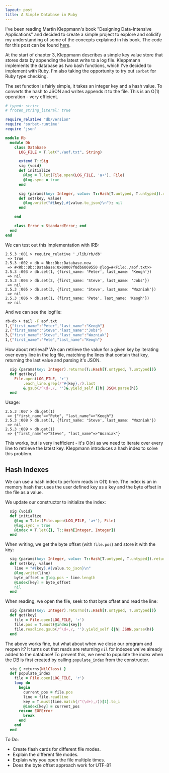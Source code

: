 ```yaml
---
layout: post
title: A Simple Database in Ruby
---
```


I've been reading Martin Kleppmann's book "Designing Data-Intensive Applications" and decided to create a simple project
to explore and solidify my understanding of some of the concepts explained in his book. The code for this
post can be found [here](https://github.com/keoghpe/rb-db).

At the start of chapter 3, Kleppmann describes a simple key value store that stores data by appending the latest write to
a log file. Kleppmann implements the database as two bash functions, which I've decided to implement with Ruby. 
I'm also taking the opportunity to try out `sorbet` for Ruby type checking.

The set function is fairly simple, it takes an integer key and a hash value. To converts the hash to JSON and writes
appends it to the file. This is an O(1) operation - very efficient.

```ruby
# typed: strict
# frozen_string_literal: true

require_relative "db/version"
require 'sorbet-runtime'
require 'json'

module Rb
  module Db
    class Database
      LOG_FILE = T.let("./aof.txt", String)

      extend T::Sig
      sig {void}
      def initialize
        @log = T.let(File.open(LOG_FILE, 'a+'), File)
        @log.sync = true
      end

      sig {params(key: Integer, value: T::Hash[T.untyped, T.untyped]).returns(NilClass)}
      def set(key, value)
        @log.write("#{key},#{value.to_json}\n"); nil
      end

    end

    class Error < StandardError; end
  end
end

```

We can test out this implementation with IRB:

```irb
2.5.3 :001 > require_relative './lib/rb/db'
 => true
2.5.3 :002 > db = Rb::Db::Database.new
 => #<Rb::Db::Database:0x00007f8db6069550 @log=#<File:./aof.txt>>
2.5.3 :003 > db.set(1, {first_name: 'Peter', last_name: 'Keogh'})
 => nil
2.5.3 :004 > db.set(2, {first_name: 'Steve', last_name: 'Jobs'})
 => nil
2.5.3 :005 > db.set(3, {first_name: 'Steve', last_name: 'Wozniak'})
 => nil
2.5.3 :006 > db.set(1, {first_name: 'Pete', last_name: 'Keogh'})
 => nil
```

And we can see the logfile:

```bash
rb-db ➤ tail -F aof.txt 
1,{"first_name":"Peter","last_name":"Keogh"}
2,{"first_name":"Steve","last_name":"Jobs"}
3,{"first_name":"Steve","last_name":"Wozniak"}
1,{"first_name":"Pete","last_name":"Keogh"}
```

How about retrieval? We can retrieve the value for a given key by iterating over every line in the log file,
matching the lines that contain that key, returning the last value and parsing it's JSON.

```ruby
  sig {params(key: Integer).returns(T::Hash[T.untyped, T.untyped])}
  def get(key)
    File.open(LOG_FILE, 'r')
        .each_line.grep(/^#{key},/).last
        &.gsub(/^\d+,/, '')&.yield_self {|h| JSON.parse(h)}
  end
```

Usage:

```irb
2.5.3 :007 > db.get(1)
 => {"first_name"=>"Pete", "last_name"=>"Keogh"}
2.5.3 :008 > db.set(1, {first_name: 'Steve', last_name: 'Wozniak'})
 => nil
2.5.3 :009 > db.get(1)
 => {"first_name"=>"Steve", "last_name"=>"Wozniak"}
```

This works, but is very inefficient - it's O(n) as we need to iterate over every line to retrieve the latest key. Kleppmann
introduces a hash index to solve this problem.

## Hash Indexes

We can use a hash index to perform reads in O(1) time. The index is an in memory hash that uses the user defined key as
a key and the byte offset in the file as a value.

We update our constructor to initialize the index:

```ruby
  sig {void}
  def initialize
    @log = T.let(File.open(LOG_FILE, 'a+'), File)
    @log.sync = true
    @index = T.let({}, T::Hash[Integer, Integer])
  end
```

When writing, we get the byte offset (with `file.pos`) and store it with the key:
```ruby
  sig {params(key: Integer, value: T::Hash[T.untyped, T.untyped]).returns(NilClass)}
  def set(key, value)
    line = "#{key},#{value.to_json}\n"
    @log.write(line)
    byte_offset = @log.pos - line.length
    @index[key] = byte_offset
    nil
  end
```

When reading, we open the file, seek to that byte offset and read the line:

```ruby
  sig {params(key: Integer).returns(T::Hash[T.untyped, T.untyped])}
  def get(key)
    file = File.open(LOG_FILE, 'r')
    file.pos = T.must(@index[key])
    file.readline.gsub(/^\d+,/, '').yield_self {|h| JSON.parse(h)}
  end
```

The above works fine, but what about when we close our program and reopen it? It turns
out that reads are returning `nil` for indexes we've already added to the database! To prevent
this, we need to populate the index when the DB is first created by calling `populate_index` 
from the constructor.

```ruby
  sig { returns(NilClass) }
  def populate_index
    file = File.open(LOG_FILE, 'r')
    loop do
      begin
        current_pos = file.pos
        line = file.readline
        key = T.must(line.match(/^(\d+),/))[1].to_i
        @index[key] = current_pos
      rescue EOFError
        break
      end
    end
  end
```

To Do:
- Create flash cards for different file modes.
- Explain the different file modes.
- Explain why you open the file multiple times.
- Does the byte offset approach work for UTF-8?
